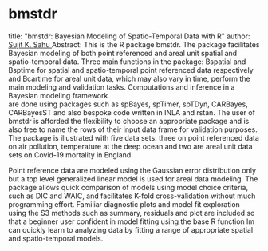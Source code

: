 # bmstdr
title: "bmstdr: Bayesian Modeling of Spatio-Temporal Data with R"
author: <a href="https://www.sujitsahu.com/">Sujit K. Sahu </a>
Abstract: This is the R package bmstdr. The package facilitates Bayesian modeling of both point referenced and areal unit spatial 
and spatio-temporal data. Three main functions in the package: Bspatial and Bsptime for spatial and spatio-temporal point 
referenced data respectively and Bcartime for areal unit data, which may also vary in time, perform the main modeling 
and validation tasks. Computations and inference in a Bayesian modeling framework   
are done using packages such as spBayes, spTimer, spTDyn, CARBayes, CARBayesST and also bespoke 
code written in INLA and rstan. The user of bmstdr is afforded the flexibility to choose 
an appropriate package and is also free to name the rows of their input data frame for validation purposes. 
The package is illustrated with five data sets: three on point referenced data on air pollution, 
temperature at the deep ocean and two are areal unit data sets on Covid-19 mortality in England.


  Point reference data are modeled using the Gaussian error distribution only but a top 
  level generalized linear model is used for areal data modeling. The package allows 
  quick comparison of models using model choice criteria, such as DIC and WAIC, 
  and facilitates K-fold cross-validation without much programming effort. 
  Familiar diagnostic plots and model fit exploration using the S3 methods such as summary, 
  residuals and plot are included so that a beginner user confident in model fitting using the 
  base R function lm can quickly learn to analyzing data by fitting a range of 
  appropriate spatial and spatio-temporal models.
